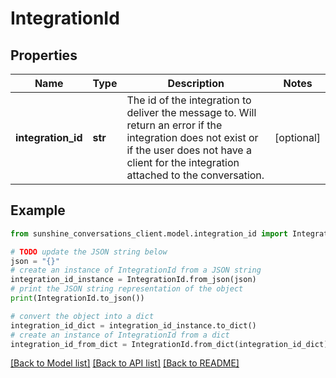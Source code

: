 # IntegrationId


## Properties

Name | Type | Description | Notes
------------ | ------------- | ------------- | -------------
**integration_id** | **str** | The id of the integration to deliver the message to. Will return an error if the integration does not exist or if the user does not have a client for the integration attached to the conversation.  | [optional] 

## Example

```python
from sunshine_conversations_client.model.integration_id import IntegrationId

# TODO update the JSON string below
json = "{}"
# create an instance of IntegrationId from a JSON string
integration_id_instance = IntegrationId.from_json(json)
# print the JSON string representation of the object
print(IntegrationId.to_json())

# convert the object into a dict
integration_id_dict = integration_id_instance.to_dict()
# create an instance of IntegrationId from a dict
integration_id_from_dict = IntegrationId.from_dict(integration_id_dict)
```
[[Back to Model list]](../README.md#documentation-for-models) [[Back to API list]](../README.md#documentation-for-api-endpoints) [[Back to README]](../README.md)


